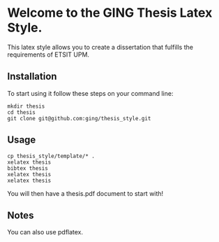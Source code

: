 # Welcome to the GING Thesis Latex Style.

This latex style allows you to create a dissertation that fulfills the requirements of ETSIT UPM.

## Installation

To start using it follow these steps on your command line:

    mkdir thesis
    cd thesis
    git clone git@github.com:ging/thesis_style.git

## Usage

    cp thesis_style/template/* .
    xelatex thesis
    bibtex thesis
    xelatex thesis
    xelatex thesis

You will then have a thesis.pdf document to start with!

## Notes

You can also use pdflatex.
